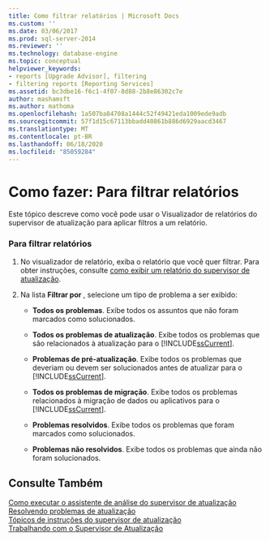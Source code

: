 ```yaml
---
title: Como filtrar relatórios | Microsoft Docs
ms.custom: ''
ms.date: 03/06/2017
ms.prod: sql-server-2014
ms.reviewer: ''
ms.technology: database-engine
ms.topic: conceptual
helpviewer_keywords:
- reports [Upgrade Advisor], filtering
- filtering reports [Reporting Services]
ms.assetid: bc3dbe16-f6c1-4f07-8d88-2b8e86302c7e
author: mashamsft
ms.author: mathoma
ms.openlocfilehash: 1a507ba84708a1444c52f49421eda1009ede9adb
ms.sourcegitcommit: 57f1d15c67113bbadd40861b886d6929aacd3467
ms.translationtype: MT
ms.contentlocale: pt-BR
ms.lasthandoff: 06/18/2020
ms.locfileid: "85059284"
---
```

# <a name="how-to-filter-reports"></a>Como fazer: Para filtrar relatórios
  Este tópico descreve como você pode usar o Visualizador de relatórios do supervisor de atualização para aplicar filtros a um relatório.  
  
### <a name="to-filter-reports"></a>Para filtrar relatórios  
  
1.  No visualizador de relatório, exiba o relatório que você quer filtrar. Para obter instruções, consulte [como exibir um relatório do supervisor de atualização](../../../2014/sql-server/install/how-to-view-an-upgrade-advisor-report.md).  
  
2.  Na lista **Filtrar por** , selecione um tipo de problema a ser exibido:  
  
    -   **Todos os problemas**. Exibe todos os assuntos que não foram marcados como solucionados.  
  
    -   **Todos os problemas de atualização**. Exibe todos os problemas que são relacionados à atualização para o [!INCLUDE[ssCurrent](../../includes/sscurrent-md.md)].  
  
    -   **Problemas de pré-atualização**. Exibe todos os problemas que deveriam ou devem ser solucionados antes de atualizar para o [!INCLUDE[ssCurrent](../../includes/sscurrent-md.md)].  
  
    -   **Todos os problemas de migração**. Exibe todos os problemas relacionados à migração de dados ou aplicativos para o [!INCLUDE[ssCurrent](../../includes/sscurrent-md.md)].  
  
    -   **Problemas resolvidos**. Exibe todos os problemas que foram marcados como solucionados.  
  
    -   **Problemas não resolvidos**. Exibe todos os problemas que ainda não foram solucionados.  
  
## <a name="see-also"></a>Consulte Também  
 [Como executar o assistente de análise do supervisor de atualização](../../../2014/sql-server/install/how-to-run-the-upgrade-advisor-analysis-wizard.md)   
 [Resolvendo problemas de atualização](../../../2014/sql-server/install/resolving-upgrade-issues.md)   
 [Tópicos de instruções do supervisor de atualização](../../../2014/sql-server/install/upgrade-advisor-how-to-topics.md)   
 [Trabalhando com o Supervisor de Atualização](../../../2014/sql-server/install/working-with-upgrade-advisor.md)  
  
  
